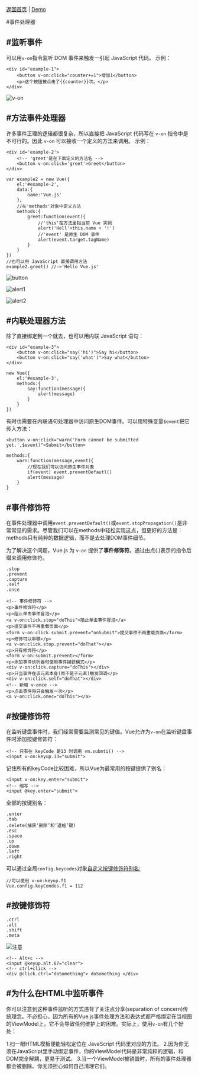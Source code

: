 [返回首页](https://github.com/dinglittle/Vue.js-start) | [Demo](https://github.com/dinglittle/Vue.js-start/blob/master/vue-demo/8.%E4%BA%8B%E4%BB%B6%E5%A4%84%E7%90%86%E5%99%A8.html)


#事件处理器

#监听事件
---
可以用`v-on`指令监听 DOM 事件来触发一引起 JavaScript 代码。
示例：
```
<div id="example-1">
	<button v-on:click="counter+=1">增加1</button>
	<p>这个按钮被点击了{{counter}}次。</p>
</div>
```


![v-on](http://upload-images.jianshu.io/upload_images/1433759-eb161dd29d4f537a.png?imageMogr2/auto-orient/strip%7CimageView2/2/w/1240)


#方法事件处理器
---
许多事件正理的逻辑都很复杂，所以直接把 JavaScript 代码写在 `v-on` 指令中是不可行的。因此 `v-on` 可以接收一个定义的方法来调用。
示例：
```
<div id='example-2'>
	<!-- 'greet'是在下面定义的方法名 -->
	<button v-on:click='greet'>Greet</button>
</div>
```
```
var example2 = new Vue({
	el:'#example-2',
	data:{
		name:'Vue.js'
	},
	//在'methods'对象中定义方法
	methods:{
		greet:function(event){
			//'this'在方法里指当前 Vue 实例
			alert('Hell'+this.name + '!')
			//'event' 是原生 DOM 事件
			alert(event.target.tagName)
		}
	}	
})
//也可以用 JavaScript 直接调用方法
example2.greet() //->'Hello Vue.js'
```

![button](http://upload-images.jianshu.io/upload_images/1433759-6bcea480bf61dfc5.png?imageMogr2/auto-orient/strip%7CimageView2/2/w/1240)

![alert1](http://upload-images.jianshu.io/upload_images/1433759-42e2db76fa0dbc40.png?imageMogr2/auto-orient/strip%7CimageView2/2/w/1240)

![alert2](http://upload-images.jianshu.io/upload_images/1433759-4b400de79c622416.png?imageMogr2/auto-orient/strip%7CimageView2/2/w/1240)

#内联处理器方法
---
除了直接绑定到一个就去，也可以用内联 JavaScript 语句：
```
<div id="example-3">
	<button v-on:click="say('hi')">Say hi</button>
	<button v-on:click="say('what')">Say what</button>
</div>
```
```
new Vue({
	el:'#example-3',
	methods:{
		say:function(message){
			alert(message)
		}
	}
})
```
有时也需要在内联语句处理器中访问原生DOM事件。可以用特殊变量`$event`把它传入方法：
```
<button v-on:click="warn('Form cannot be submitted yet.',$event)">Submit</button>
```
```
methods:{
	warn:function(message,event){
		//现在我们可以访问原生事件对象
		if(event) event.preventDefautl()
		alert(message)
	}
}
```

#事件修饰符
---
在事件处理器中调用`event.preventDefault()`或`event.stopPropagation()`是非常常见的需求。尽管我们可以在methods中轻松实现这点，但更好的方法是：methods只有纯粹的数据逻辑，而不是去处理DOM事件细节。

为了解决这个问题，Vue.js 为 `v-on` 提供了**事件修饰符**。通过由点(.)表示的指令后缀来调用修饰符。

```
.stop
.prevent
.capture
.self
.once
```
```
<!-- 事件修饰符 -->
<p>事件修饰符</p>
<p>阻止单击事件冒泡</p>
<a v-on:click.stop="doThis">阻止单击事件冒泡</a>
<p>提交事件不再重载页面</p>
<form v-on:click.submit.prevent="onSubmit">提交事件不再重载页面</form>
<p>修饰可以串联</p>
<a v-on:click.stop.prevent="doThat"></a>
<p>只有修饰符</p>
<form v-on:submit.prevent></form>
<p>添加事件侦听器时使用事件捕获模式</p>
<div v-on:click.capture="doThis"></div>
<p>只当事件在该元素本身(而不是子元素)触发回调</p>
<div v-on:click.self="doThat"></div>
<!-- 新增 v-once -->
<p>点击事件将只会触发一次</p>
<a v-on:click.onec="doThis"></a>
```

#按键修饰符
---
在监听键盘事件时，我们经常需要监测常见的键值。Vue允许为`v-on`在监听键盘事件时添加按键修饰符：
```
<!-- 只有在 keyCode 是13 时调用 vm.submti() -->
<input v-on:keyup.13="submit">
```
记住所有的keyCode比较困难，所以Vue为最常用的按键提供了别名：
```
<input v-on:key.enter="submit">
<!-- 缩写 -->
<input @key.enter="submit">
```
全部的按键别名：
```
.enter
.tab
.delete(捕获‘删除’和‘退格’键)
.esc
.space
.up
.down
.left
.right
```
可以通过全局`config.keycodes`对象[自定义按键修饰符别名:](https://cn.vuejs.org/v2/api/#keyCodes)
```
//可以使用 v-on:keyup.f1
Vue.config.keyCondes.f1 = 112
```

#按键修饰符
---
```
.ctrl
.alt
.shift
.meta
```


![注意](http://upload-images.jianshu.io/upload_images/1433759-0e914c9fcf281070.png?imageMogr2/auto-orient/strip%7CimageView2/2/w/1240)

```
<!-- Alt+c -->
<input @keyup.alt.67="clear">
<!-- ctrl+click -->
<div @click.ctrl="doSomething"> doSomething </div>
```

#为什么在HTML中监听事件
---
你可以注意到这种事件监听的方式违背了关注点分享(separation of concern)传统理念。不必担心，因为所有的Vue.js事件处理方法和表达式都严格绑定在当视图的ViewModel上，它不会导致任何维护上的困难。实际上，使用`v-on`有几个好处：

1.扫一眼HTML模板便能轻松定位在 JavaScript 代码里对应的方法。
2.因为你无须在JavaScript里手动绑定事件，你的ViewModel代码是非常纯粹的逻辑，和DOM完全解耦，更易于测试。
3.当一个ViewModel被销毁时，所有的事件处理器都会被删除。你无须担心如何自己清理它们。